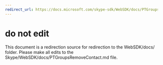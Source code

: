 ```yaml
---
redirect_url: https://docs.microsoft.com/skype-sdk/WebSDK/docs/PTGroupsRemoveContact
---
```

# do not edit
This document is a redirection source for redirection to the WebSDK/docs/ folder. Please make all edits to the Skype/WebSDK/docs/PTGroupsRemoveContact.md file.

